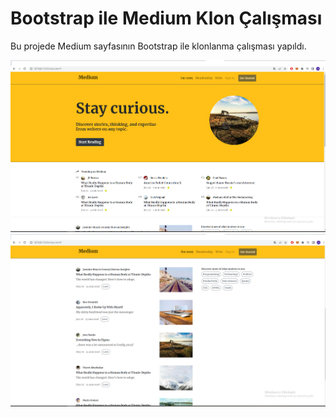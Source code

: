 # Bootstrap ile Medium Klon Çalışması

Bu projede Medium sayfasının Bootstrap ile klonlanma çalışması yapıldı.

![Ekran görüntüsü 1](img/meduimclone1.png)
![Ekran Görüntüsü 2](img/meduimclone2.png)